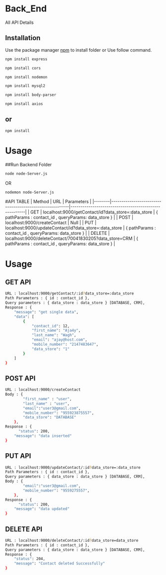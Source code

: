 # Back_End
All API Details

## Installation

Use the package manager [npm](https://www.npmjs.com/) to install folder or Use follow command.

```bash
npm install express
```
```bash
npm install cors
```
```bash
npm install nodemon
```
```bash
npm install mysql2
```
```bash
npm install body-parser
```
```bash
npm install axios
```
## or
```bash
npm install
```
# Usage
##Run Backend Folder

```bash
node node-Server.js
```
OR 
```bash
nodemon node-Server.js
```
#API TABLE
| Method | URL                                                     | Parameters                                            |
|--------|---------------------------------------------------------|-------------------------------------------------------|
| GET    | localhost:9000/getContact/id?data_store=:data_store     | { pathParams : contact_id , queryParams: data_store } |
| POST   | localhost:9000/createContact                            | Null                                                  |
| PUT    | localhost:9000/updateContact/id?data_store=:data_store  | { pathParams : contact_id , queryParams: data_store } |
| DELETE | localhost:9000/deleteContact/70041830205?data_store=CRM | { pathParams : contact_id , queryParams: data_store } |


# Usage

## GET API 
```bash
URL : localhost:9000/getContact/:id?data_store=:data_store
Path Parameters : { id : contact_id },
Query parameters : { data_store : data_store } [DATABASE, CRM],
Response : {
    "message": "get single data",
    "data": [
        {
            "contact_id": 12,
            "first_name": "Aja4y",
            "last_name": "Wagh",
            "email": "ajay@host.com",
            "mobile_number": "2147483647",
            "data_store": "1"
        }
    ]
}
```

## POST API
```bash
URL : localhost:9000/createContact
Body : {
        "first_name" : "user",
        "last_name" : "user",
        "email":"user3@gmail.com",
        "mobile_number": "955923875557",
        "data_store": "DATABASE"
    },
Response : {
      "status": 200,
    "message": "data inserted"
}
```

## PUT API
```bash
URL : localhost:9000/updateContact/:id?data_store=:data_store
Path Parameters : { id : contact_id },
Query parameters : { data_store : data_store } [DATABASE, CRM],
Body : {
        "email":"user3@gmail.com",
        "mobile_number": "9559275557",
    },
Response : {
      "status": 200,
    "message": "data updated"
}
```


## DELETE API
```bash
URL : localhost:9000/deleteContact/:id?data_store=data_store
Path Parameters : { id : contact_id },
Query parameters : { data_store : data_store } [DATABASE, CRM],
Response : {
    "status": 204,
    "message": "Contact deleted Successfully"
}
```

